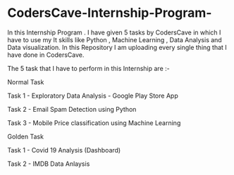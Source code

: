 # CodersCave-Internship-Program-
In this Internship Program . I have given 5 tasks by CodersCave in which I have to use my It skills like Python , Machine Learning , Data Analysis and Data visualization.
In this Repository I am uploading every single thing that I have done in CodersCave.

The 5 task that I have to perform in this Internship are :-

Normal Task

Task 1 - Exploratory Data Analysis - Google Play Store App

Task 2 - Email Spam Detection using Python

Task 3 - Mobile Price classification using Machine Learning

Golden Task

Task 1 - Covid 19 Analysis (Dashboard)

Task 2 - IMDB Data Anlaysis
